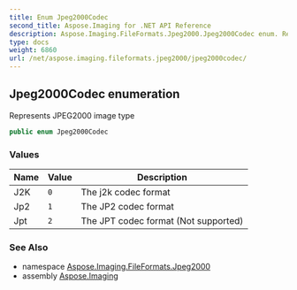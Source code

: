 ```yaml
---
title: Enum Jpeg2000Codec
second_title: Aspose.Imaging for .NET API Reference
description: Aspose.Imaging.FileFormats.Jpeg2000.Jpeg2000Codec enum. Represents JPEG2000 image type
type: docs
weight: 6860
url: /net/aspose.imaging.fileformats.jpeg2000/jpeg2000codec/
---
```

## Jpeg2000Codec enumeration

Represents JPEG2000 image type

```csharp
public enum Jpeg2000Codec
```

### Values

| Name | Value | Description |
| --- | --- | --- |
| J2K | `0` | The j2k codec format |
| Jp2 | `1` | The JP2 codec format |
| Jpt | `2` | The JPT codec format (Not supported) |

### See Also

* namespace [Aspose.Imaging.FileFormats.Jpeg2000](../../aspose.imaging.fileformats.jpeg2000/)
* assembly [Aspose.Imaging](../../)


